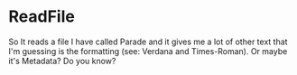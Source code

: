 # ReadFile
So It reads a file I have called Parade and it gives me a lot of other text that 
I'm guessing is the formatting (see: Verdana and Times-Roman).
Or maybe it's Metadata?
Do you know?
